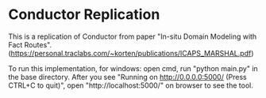 # Conductor Replication
This is a replication of Conductor from paper "In-situ Domain Modeling with Fact Routes".(https://personal.traclabs.com/~korten/publications/ICAPS_MARSHAL.pdf)

To run this implementation, for windows: open cmd, run "python main.py" in the base directory.
After you see "Running on http://0.0.0.0:5000/ (Press CTRL+C to quit)", open "http://localhost:5000/" on browser to see the tool.
